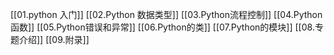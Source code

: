 [[01.python 入门]]
[[02.Python 数据类型]]
[[03.Python流程控制]]
[[04.Python 函数]]
[[05.Python错误和异常]]
[[06.Python的类]]
[[07.Python的模块]]
[[08.专题介绍]]
[[09.附录]]
